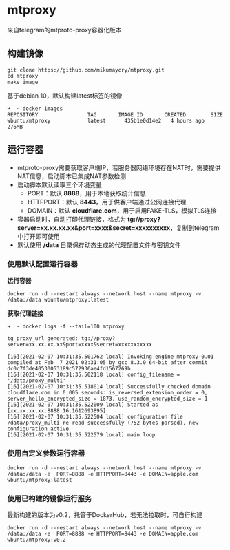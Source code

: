 # mtproxy

来自telegram的mtproto-proxy容器化版本

## 构建镜像

```shell
git clone https://github.com/mikumaycry/mtproxy.git
cd mtproxy
make image
```

基于debian 10，默认构建latest标签的镜像

```shell
➜  ~ docker images
REPOSITORY                TAG       IMAGE ID       CREATED        SIZE
wbuntu/mtproxy            latest      435b1e0d14e2   4 hours ago    276MB
```

## 运行容器

- mtproto-proxy需要获取客户端IP，若服务器网络环境存在NAT时，需要提供NAT信息，启动脚本已集成NAT参数检测
- 启动脚本默认读取三个环境变量
  - PORT：默认 **8888**，用于本地获取统计信息
  - HTTPPORT：默认 **8443**，用于供客户端通过公网连接代理
  - DOMAIN：默认 **cloudflare.com**，用于启用FAKE-TLS，模拟TLS连接
- 容器启动时，自动打印代理链接，格式为 **tg://proxy?server=xx.xx.xx.xx&port=xxxx&secret=xxxxxxxxxx**，复制到telegram中打开即可使用
- 默认使用 **/data** 目录保存动态生成的代理配置文件与密钥文件

### 使用默认配置运行容器

**运行容器**

```shell
docker run -d --restart always --network host --name mtproxy -v /data:/data wbuntu/mtproxy:latest
```

**获取代理链接**

```shell
➜  ~ docker logs -f --tail=100 mtproxy

tg_proxy_url generated: tg://proxy?server=xx.xx.xx.xx&port=xxxx&secret=xxxxxxxxxxx

[16][2021-02-07 10:31:35.501762 local] Invoking engine mtproxy-0.01 compiled at Feb  7 2021 02:31:05 by gcc 8.3.0 64-bit after commit dc0c7f3de40530053189c572936ae4fd1567269b
[16][2021-02-07 10:31:35.502118 local] config_filename = '/data/proxy_multi'
[16][2021-02-07 10:31:35.518014 local] Successfully checked domain cloudflare.com in 0.005 seconds: is_reversed_extension_order = 0, server_hello_encrypted_size = 1873, use_random_encrypted_size = 1
[16][2021-02-07 10:31:35.522009 local] Started as [xx.xx.xx.xx:8888:16:1612693895]
[16][2021-02-07 10:31:35.522504 local] configuration file /data/proxy_multi re-read successfully (752 bytes parsed), new configuration active
[16][2021-02-07 10:31:35.522579 local] main loop
```

### 使用自定义参数运行容器

```shell
docker run -d --restart always --network host --name mtproxy -v /data:/data -e  PORT=8888 -e HTTPPORT=8443 -e DOMAIN=apple.com wbuntu/mtproxy:latest
```

### 使用已构建的镜像运行服务

最新构建的版本为v0.2，托管于DockerHub，若无法拉取时，可自行构建

```shell
docker run -d --restart always --network host --name mtproxy -v /data:/data -e  PORT=8888 -e HTTPPORT=8443 -e DOMAIN=apple.com wbuntu/mtproxy:v0.2
```